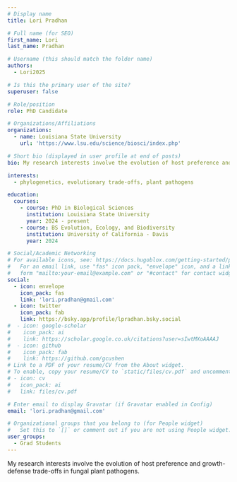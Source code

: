 ```yaml
---
# Display name
title: Lori Pradhan 

# Full name (for SEO)
first_name: Lori
last_name: Pradhan

# Username (this should match the folder name)
authors:
  - Lori2025

# Is this the primary user of the site?
superuser: false

# Role/position
role: PhD Candidate

# Organizations/Affiliations
organizations:
  - name: Louisiana State University
    url: 'https://www.lsu.edu/science/biosci/index.php'

# Short bio (displayed in user profile at end of posts)
bio: My research interests involve the evolution of host preference and growth-defense trade-offs in fungal plant pathogens. 

interests:
  - phylogenetics, evolutionary trade-offs, plant pathogens

education:
  courses:
    - course: PhD in Biological Sciences
      institution: Louisiana State University
      year: 2024 - present
    - course: BS Evolution, Ecology, and Biodiversity
      institution: University of California - Davis
      year: 2024

# Social/Academic Networking
# For available icons, see: https://docs.hugoblox.com/getting-started/page-builder/#icons
#   For an email link, use "fas" icon pack, "envelope" icon, and a link in the
#   form "mailto:your-email@example.com" or "#contact" for contact widget.
social:
  - icon: envelope
    icon_pack: fas
    link: 'lori.pradhan@gmail.com'
  - icon: twitter
    icon_pack: fab
    link: https://bsky.app/profile/lpradhan.bsky.social
#  - icon: google-scholar
#    icon_pack: ai
#    link: https://scholar.google.co.uk/citations?user=sIwtMXoAAAAJ
#  - icon: github
#    icon_pack: fab
#    link: https://github.com/gcushen
# Link to a PDF of your resume/CV from the About widget.
# To enable, copy your resume/CV to `static/files/cv.pdf` and uncomment the lines below.
# - icon: cv
#   icon_pack: ai
#   link: files/cv.pdf

# Enter email to display Gravatar (if Gravatar enabled in Config)
email: 'lori.pradhan@gmail.com'

# Organizational groups that you belong to (for People widget)
#   Set this to `[]` or comment out if you are not using People widget.
user_groups:
  - Grad Students
---
```


My research interests involve the evolution of host preference and growth-defense trade-offs in fungal plant pathogens.
